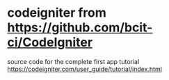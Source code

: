 # codeigniter from https://github.com/bcit-ci/CodeIgniter
source code for the
complete first app 
tutorial https://codeigniter.com/user_guide/tutorial/index.html

